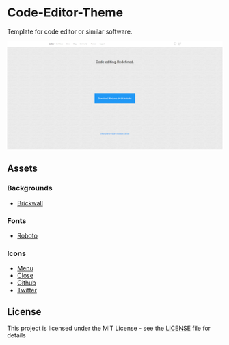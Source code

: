 # Code-Editor-Theme
Template for code editor or similar software.

![Homepage image](screenshots/homepage.png)

## Assets

### Backgrounds
* [Brickwall](https://www.toptal.com/designers/subtlepatterns/brick-wall/)

### Fonts
* [Roboto](https://fonts.google.com/specimen/Roboto)

### Icons
* [Menu](https://material.io/icons/#ic_menu)
* [Close](https://material.io/icons/#ic_close)
* [Github](https://feathericons.com/node_modules/feather-icons/dist/icons/github.svg)
* [Twitter](https://feathericons.com/node_modules/feather-icons/dist/icons/twitter.svg)

## License
This project is licensed under the MIT License - see the [LICENSE](LICENSE) file for details
